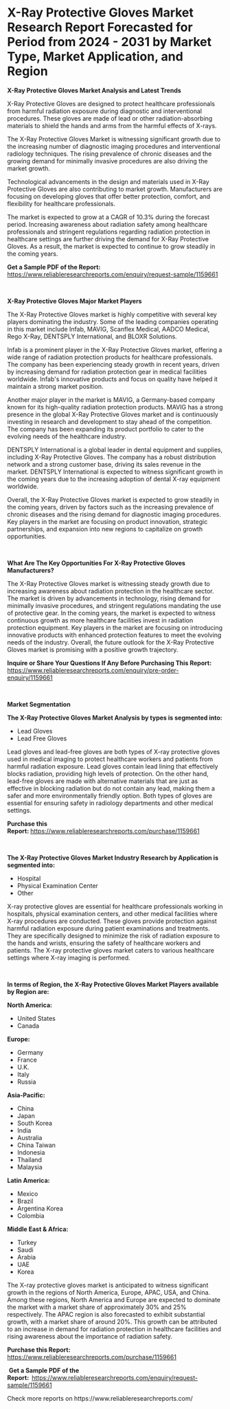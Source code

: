 <p><h1>X-Ray Protective Gloves Market Research Report Forecasted for Period from 2024 -  2031 by Market Type, Market Application, and Region</h1></p><p><strong>X-Ray Protective Gloves Market Analysis and Latest Trends</strong></p>
<p><p>X-Ray Protective Gloves are designed to protect healthcare professionals from harmful radiation exposure during diagnostic and interventional procedures. These gloves are made of lead or other radiation-absorbing materials to shield the hands and arms from the harmful effects of X-rays.</p><p>The X-Ray Protective Gloves Market is witnessing significant growth due to the increasing number of diagnostic imaging procedures and interventional radiology techniques. The rising prevalence of chronic diseases and the growing demand for minimally invasive procedures are also driving the market growth.</p><p>Technological advancements in the design and materials used in X-Ray Protective Gloves are also contributing to market growth. Manufacturers are focusing on developing gloves that offer better protection, comfort, and flexibility for healthcare professionals.</p><p>The market is expected to grow at a CAGR of 10.3% during the forecast period. Increasing awareness about radiation safety among healthcare professionals and stringent regulations regarding radiation protection in healthcare settings are further driving the demand for X-Ray Protective Gloves. As a result, the market is expected to continue to grow steadily in the coming years.</p></p>
<p><strong>Get a Sample PDF of the Report:&nbsp;</strong> <a href="https://www.reliableresearchreports.com/enquiry/request-sample/1159661">https://www.reliableresearchreports.com/enquiry/request-sample/1159661</a></p>
<p>&nbsp;</p>
<p><strong>X-Ray Protective Gloves Major Market Players</strong></p>
<p><p>The X-Ray Protective Gloves market is highly competitive with several key players dominating the industry. Some of the leading companies operating in this market include Infab, MAVIG, Scanflex Medical, AADCO Medical, Rego X-Ray, DENTSPLY International, and BLOXR Solutions.</p><p>Infab is a prominent player in the X-Ray Protective Gloves market, offering a wide range of radiation protection products for healthcare professionals. The company has been experiencing steady growth in recent years, driven by increasing demand for radiation protection gear in medical facilities worldwide. Infab's innovative products and focus on quality have helped it maintain a strong market position.</p><p>Another major player in the market is MAVIG, a Germany-based company known for its high-quality radiation protection products. MAVIG has a strong presence in the global X-Ray Protective Gloves market and is continuously investing in research and development to stay ahead of the competition. The company has been expanding its product portfolio to cater to the evolving needs of the healthcare industry.</p><p>DENTSPLY International is a global leader in dental equipment and supplies, including X-Ray Protective Gloves. The company has a robust distribution network and a strong customer base, driving its sales revenue in the market. DENTSPLY International is expected to witness significant growth in the coming years due to the increasing adoption of dental X-ray equipment worldwide.</p><p>Overall, the X-Ray Protective Gloves market is expected to grow steadily in the coming years, driven by factors such as the increasing prevalence of chronic diseases and the rising demand for diagnostic imaging procedures. Key players in the market are focusing on product innovation, strategic partnerships, and expansion into new regions to capitalize on growth opportunities.</p></p>
<p>&nbsp;</p>
<p><strong>What Are The Key Opportunities For X-Ray Protective Gloves Manufacturers?</strong></p>
<p><p>The X-Ray Protective Gloves market is witnessing steady growth due to increasing awareness about radiation protection in the healthcare sector. The market is driven by advancements in technology, rising demand for minimally invasive procedures, and stringent regulations mandating the use of protective gear. In the coming years, the market is expected to witness continuous growth as more healthcare facilities invest in radiation protection equipment. Key players in the market are focusing on introducing innovative products with enhanced protection features to meet the evolving needs of the industry. Overall, the future outlook for the X-Ray Protective Gloves market is promising with a positive growth trajectory.</p></p>
<p><strong>Inquire or Share Your Questions If Any Before Purchasing This Report:</strong> <a href="https://www.reliableresearchreports.com/enquiry/pre-order-enquiry/1159661">https://www.reliableresearchreports.com/enquiry/pre-order-enquiry/1159661</a></p>
<p>&nbsp;</p>
<p><strong>Market Segmentation</strong></p>
<p><strong>The X-Ray Protective Gloves Market Analysis by types is segmented into:</strong></p>
<p><ul><li>Lead Gloves</li><li>Lead Free Gloves</li></ul></p>
<p><p>Lead gloves and lead-free gloves are both types of X-ray protective gloves used in medical imaging to protect healthcare workers and patients from harmful radiation exposure. Lead gloves contain lead lining that effectively blocks radiation, providing high levels of protection. On the other hand, lead-free gloves are made with alternative materials that are just as effective in blocking radiation but do not contain any lead, making them a safer and more environmentally friendly option. Both types of gloves are essential for ensuring safety in radiology departments and other medical settings.</p></p>
<p><strong>Purchase this Report:&nbsp;</strong><a href="https://www.reliableresearchreports.com/purchase/1159661">https://www.reliableresearchreports.com/purchase/1159661</a></p>
<p>&nbsp;</p>
<p><strong>The X-Ray Protective Gloves Market Industry Research by Application is segmented into:</strong></p>
<p><ul><li>Hospital</li><li>Physical Examination Center</li><li>Other</li></ul></p>
<p><p>X-ray protective gloves are essential for healthcare professionals working in hospitals, physical examination centers, and other medical facilities where X-ray procedures are conducted. These gloves provide protection against harmful radiation exposure during patient examinations and treatments. They are specifically designed to minimize the risk of radiation exposure to the hands and wrists, ensuring the safety of healthcare workers and patients. The X-ray protective gloves market caters to various healthcare settings where X-ray imaging is performed.</p></p>
<p>&nbsp;</p>
<p><strong>In terms of Region, the X-Ray Protective Gloves Market Players available by Region are:</strong></p>
<p>
    <p> <strong> North America: </strong>
        <ul>
            <li>United States</li>
            <li>Canada</li>
        </ul>
        </p> 
    <p> <strong> Europe: </strong>
        <ul>
            <li>Germany</li>
            <li>France</li>
            <li>U.K.</li>
            <li>Italy</li>
            <li>Russia</li>
        </ul>
        </p> 
    <p> <strong> Asia-Pacific: </strong>
        <ul>
            <li>China</li>
            <li>Japan</li>
            <li>South Korea</li>
            <li>India</li>
            <li>Australia</li>
            <li>China Taiwan</li>
            <li>Indonesia</li>
            <li>Thailand</li>
            <li>Malaysia</li>
        </ul>
        </p> 
    <p> <strong> Latin America: </strong>
        <ul>
            <li>Mexico</li>
            <li>Brazil</li>
            <li>Argentina Korea</li>
            <li>Colombia</li>
        </ul>
        </p> 
    <p> <strong> Middle East & Africa: </strong>
        <ul>
            <li>Turkey</li>
            <li>Saudi</li>
            <li>Arabia</li>
            <li>UAE</li>
            <li>Korea</li>
        </ul>
    </p>
    </p>
<p><p>The X-ray protective gloves market is anticipated to witness significant growth in the regions of North America, Europe, APAC, USA, and China. Among these regions, North America and Europe are expected to dominate the market with a market share of approximately 30% and 25% respectively. The APAC region is also forecasted to exhibit substantial growth, with a market share of around 20%. This growth can be attributed to an increase in demand for radiation protection in healthcare facilities and rising awareness about the importance of radiation safety.</p></p>
<p><strong>Purchase this Report: </strong><a href="https://www.reliableresearchreports.com/purchase/1159661">https://www.reliableresearchreports.com/purchase/1159661</a></p>
<p>&nbsp;<strong>Get a Sample PDF of the Report:&nbsp;&nbsp;</strong><a href="https://www.reliableresearchreports.com/enquiry/request-sample/1159661">https://www.reliableresearchreports.com/enquiry/request-sample/1159661</a></p>
<p><strong></strong></p>
<p>Check more reports on https://www.reliableresearchreports.com/</p>